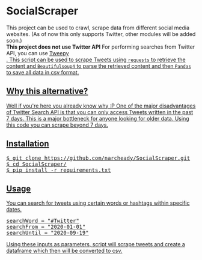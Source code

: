 # SocialScraper
This project can be used to crawl, scrape data from different social media websites. (As of now this only supports Twitter, other modules will be added soon.)</br>
<b>This project does not use Twitter API</b> For performing searches from Twitter API, you can use <a href="http://docs.tweepy.org/en/latest/api.html">Tweepy</br>.
This script can be used to scrape Tweets using <code>requests</code> to retrieve the content and <code>Beautifulsoup4</code> to parse the retrieved content and then <code>Pandas</code> to save all data in csv format.</br>

## Why this alternative?
Well if you're here you already know why :P
One of the major disadvantages of Twitter Search API is that you can only access Tweets written in the past 7 days. This is a major bottleneck for anyone looking for older data.
Using this code you can scrape beyond 7 days.

## Installation
<pre>
$ git clone https://github.com/narcheady/SocialScraper.git
$ cd SocialScraper/
$ pip install -r requirements.txt
</pre>

## Usage

You can search for tweets using certain words or hashtags within specific dates. 

<pre>
searchWord = "#Twitter"
searchFrom = "2020-01-01"
searchUntil = "2020-09-19"
</pre>

Using these inputs as parameters, script will scrape tweets and create a dataframe which then will be converted to csv.
